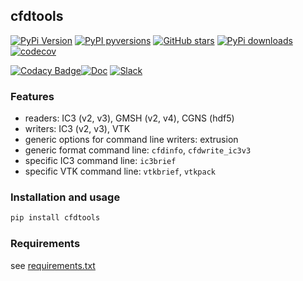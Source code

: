 cfdtools
-----

[![PyPi Version](https://img.shields.io/pypi/v/cfdtools.svg?style=flat)](https://pypi.org/project/cfdtools)
[![PyPI pyversions](https://img.shields.io/pypi/pyversions/cfdtools.svg?style=flat)](https://pypi.org/pypi/cfdtools/)
[![GitHub stars](https://img.shields.io/github/stars/jgressier/cfdtools.svg?style=flat&logo=github&label=Stars&logoColor=white)](https://github.com/jgressier/cfdtools)
[![PyPi downloads](https://img.shields.io/pypi/dm/cfdtools.svg?style=flat)](https://pypistats.org/packages/cfdtools)
[![codecov](https://img.shields.io/codecov/c/github/jgressier/cfdtools.svg?style=flat)](https://codecov.io/gh/jgressier/cfdtools)

[![Codacy Badge](https://app.codacy.com/project/badge/Grade/d32cf67a5fa242c88bb1568277f1d60e)](https://app.codacy.com/gh/jgressier/cfdtools/dashboard?utm_source=gh&utm_medium=referral&utm_content=&utm_campaign=Badge_grade)[![Doc](https://readthedocs.org/projects/cfdtools/badge/?version=latest)](https://readthedocs.org/projects/cfdtools/)
[![Slack](https://img.shields.io/static/v1?logo=slack&label=slack&message=contact&style=flat)](https://join.slack.com/t/isae-opendev/shared_invite/zt-obqywf6r-UUuHR4_hc5iTzyL5bFCwpw
)

### Features

- readers: IC3 (v2, v3), GMSH (v2, v4), CGNS (hdf5)
- writers: IC3 (v2, v3), VTK
- generic options for command line writers: extrusion
- generic format command line: `cfdinfo`, `cfdwrite_ic3v3`
- specific IC3 command line: `ic3brief`
- specific VTK command line: `vtkbrief`, `vtkpack`

### Installation and usage

```bash
pip install cfdtools
```

### Requirements

see [requirements.txt](https://github.com/jgressier/cfdtools/blob/master/requirements.txt)